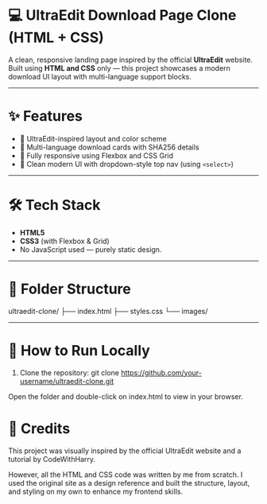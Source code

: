# 💻 UltraEdit Download Page Clone (HTML + CSS)

A clean, responsive landing page inspired by the official **UltraEdit** website.  
Built using **HTML and CSS** only — this project showcases a modern download UI layout with multi-language support blocks.

---

# ✨ Features

- 🔹 UltraEdit-inspired layout and color scheme
- 🔹 Multi-language download cards with SHA256 details
- 🔹 Fully responsive using Flexbox and CSS Grid
- 🔹 Clean modern UI with dropdown-style top nav (using `<select>`)

---

# 🛠️ Tech Stack

- **HTML5**
- **CSS3** (with Flexbox & Grid)
- No JavaScript used — purely static design.

---

# 📂 Folder Structure

ultraedit-clone/
├── index.html
├── styles.css
└── images/


---

# 🚀 How to Run Locally

1. Clone the repository:
git clone https://github.com/your-username/ultraedit-clone.git

Open the folder and double-click on index.html to view in your browser.

# 🙏 Credits
This project was visually inspired by the official UltraEdit website and a tutorial by CodeWithHarry.

However, all the HTML and CSS code was written by me from scratch. I used the original site as a design reference and built the structure, layout, and styling on my own to enhance my frontend skills.
